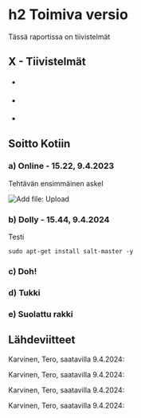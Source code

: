 # h2 Toimiva versio

Tässä raportissa on tiivistelmät 

## X - Tiivistelmät 

#### 

- 


#### 

- 
  

#### 

- 


## Soitto Kotiin

### a) Online - 15.22, 9.4.2023

Tehtävän ensimmäinen askel

![Add file: Upload](.png)





### b) Dolly - 15.44, 9.4.2024


Testi

    sudo apt-get install salt-master -y



### c) Doh!




### d) Tukki




### e) Suolattu rakki




## Lähdeviitteet


Karvinen, Tero, saatavilla 9.4.2024: 

Karvinen, Tero, saatavilla 9.4.2024: 

Karvinen, Tero, saatavilla 9.4.2024: 

Karvinen, Tero, saatavilla 9.4.2024: 
